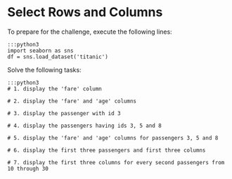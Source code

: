 
# Select Rows and Columns

To prepare for the challenge, execute the following lines:

    :::python3
    import seaborn as sns
    df = sns.load_dataset('titanic')

Solve the following tasks:

    :::python3
    # 1. display the 'fare' column

    # 2. display the 'fare' and 'age' columns

    # 3. display the passenger with id 3

    # 4. display the passengers having ids 3, 5 and 8

    # 5. display the 'fare' and 'age' columns for passengers 3, 5 and 8 

    # 6. display the first three passengers and first three columns

    # 7. display the first three columns for every second passengers from 10 through 30
